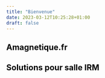 ```yaml
---
title: "Bienvenue"
date: 2023-03-12T10:25:28+01:00
draft: false
---
```


<style>
.main-image {
    background-position: center;
    background-size: cover;
    background-image: url(/images/blog/2023/hero-index2.jpg);
}
</style>
<section class="hero is-large is-dark main-image">
    <div class="hero-body">
        <div class="container has-text-centered">
            <h1 style="color:black" class="title is-3">Amagnetique.fr</h1>
            <h2 style="color:black" class="title is-5">Solutions pour salle IRM</h2>
        </div>
    </div>
</section>

